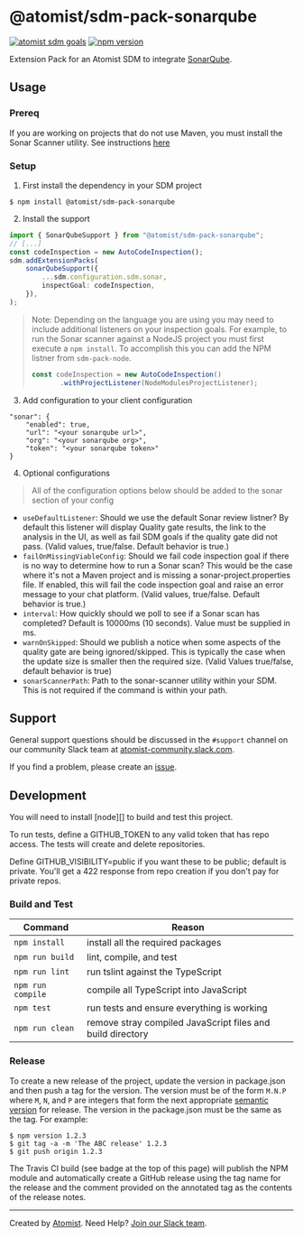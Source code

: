 # @atomist/sdm-pack-sonarqube

[![atomist sdm goals](http://badge.atomist.com/T29E48P34/atomist/sdm-pack-sonarqube/4587b3f5-9c80-4fa9-a978-79e2daf89e56)](https://app.atomist.com/workspace/T29E48P34)
[![npm version](https://img.shields.io/npm/v/@atomist/sdm-pack-sonarqube.svg)](https://www.npmjs.com/package/@atomist/sdm-pack-sonarqube)

Extension Pack for an Atomist SDM to integrate [SonarQube](https://www.sonarqube.org).

## Usage

### Prereq
If you are working on projects that do not use Maven, you must install the Sonar Scanner utility.  See instructions [here](https://docs.sonarqube.org/display/SCAN/Analyzing+with+SonarQube+Scanner)

### Setup
1. First install the dependency in your SDM project

```
$ npm install @atomist/sdm-pack-sonarqube
```

2. Install the support

```ts
import { SonarQubeSupport } from "@atomist/sdm-pack-sonarqube";
// [...]
const codeInspection = new AutoCodeInspection();
sdm.addExtensionPacks(
    sonarQubeSupport({
        ...sdm.configuration.sdm.sonar,
        inspectGoal: codeInspection,
    }),
);
```

> Note: Depending on the language you are using you may need to include additional listeners on your inspection goals.  For example, to run the Sonar scanner against a NodeJS project you must first execute a `npm install`.  To accomplish this you can add the NPM listner from `sdm-pack-node`.  
> ```ts
> const codeInspection = new AutoCodeInspection()
>        .withProjectListener(NodeModulesProjectListener);

3. Add configuration to your client configuration

```
"sonar": {
    "enabled": true,
    "url": "<your sonarqube url>",
    "org": "<your sonarqube org>",
    "token": "<your sonarqube token>"
}
```

4. Optional configurations

> All of the configuration options below should be added to the sonar section of your config

* `useDefaultListener`: Should we use the default Sonar review listner?  By default this listener will display Quality gate results, the link to the analysis in the UI, as well as fail SDM goals if the quality gate did not pass. (Valid values, true/false.  Default behavior is true.)
* `failOnMissingViableConfig`: Should we fail code inspection goal if there is no way to determine how to run a Sonar scan?  This would be the case where it's not a Maven project and is missing a sonar-project.properties file.  If enabled, this will fail the code inspection goal and raise an error message to your chat platform.  (Valid values, true/false.  Default behavior is true.)
* `interval`: How quickly should we poll to see if a Sonar scan has completed?  Default is 10000ms (10 seconds).  Value must be supplied in ms.
* `warnOnSkipped`: Should we publish a notice when some aspects of the quality gate are being ignored/skipped.  This is typically the case when the update size is smaller then the required size.  (Valid Values true/false, default behavior is true) 
* `sonarScannerPath`: Path to the sonar-scanner utility within your SDM.  This is not required if the command is within your path. 


## Support

General support questions should be discussed in the `#support`
channel on our community Slack team
at [atomist-community.slack.com][slack].

If you find a problem, please create an [issue][].

[issue]: https://github.com/atomist/automation-client-ts/issues

## Development

You will need to install [node][] to build and test this project.

To run tests, define a GITHUB_TOKEN to any valid token that has repo access. The tests
will create and delete repositories.

Define GITHUB_VISIBILITY=public if you want these to be public; default is private.
You'll get a 422 response from repo creation if you don't pay for private repos.

### Build and Test

Command | Reason
------- | ------
`npm install` | install all the required packages
`npm run build` | lint, compile, and test
`npm run lint` | run tslint against the TypeScript
`npm run compile` | compile all TypeScript into JavaScript
`npm test` | run tests and ensure everything is working
`npm run clean` | remove stray compiled JavaScript files and build directory

### Release

To create a new release of the project, update the version in
package.json and then push a tag for the version.  The version must be
of the form `M.N.P` where `M`, `N`, and `P` are integers that form the
next appropriate [semantic version][semver] for release.  The version
in the package.json must be the same as the tag.  For example:

[semver]: http://semver.org

```
$ npm version 1.2.3
$ git tag -a -m 'The ABC release' 1.2.3
$ git push origin 1.2.3
```

The Travis CI build (see badge at the top of this page) will publish
the NPM module and automatically create a GitHub release using the tag
name for the release and the comment provided on the annotated tag as
the contents of the release notes.

---

Created by [Atomist][atomist].
Need Help?  [Join our Slack team][slack].

[atomist]: https://atomist.com/ (Atomist - Development Automation)
[slack]: https://join.atomist.com/ (Atomist Community Slack)
